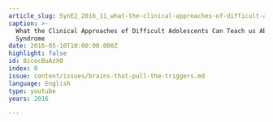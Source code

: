 ```yaml
---
article_slug: SynE2_2016_11_what-the-clinical-approaches-of-difficult-adolescents
caption: >-
  What the Clinical Approaches of Difficult Adolescents Can Teach us About E
  Syndrome
date: 2016-05-10T10:00:00.000Z
highlight: false
id: 8icocBuAzX0
index: 0
issue: content/issues/brains-that-pull-the-triggers.md
language: English
type: youtube
years: 2016

---
```

